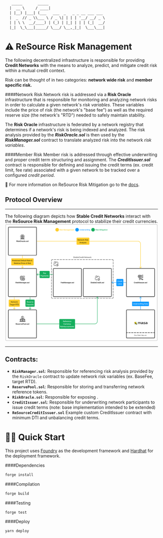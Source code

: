 ```
   _____       _____
  |  __ \     / ____|
  | |__) |___| (___   ___  _   _ _ __ ___ ___
  |  _  // _ \\___ \ / _ \| | | | '__/ __/ _ \
  | | \ \  __/____) | (_) | |_| | | | (_|  __/
  |_|  \_\___|_____/ \___/ \__,_|_|  \___\___|
```

# ⚠️ ReSource Risk Management

The following decentralized infrastructure is responsible for providing **Credit Networks** with the means to analyze, predict, and mitigate credit risk within a mutual credit context.

Risk can be thought of in two categories: **network wide risk** and **member specific risk.**

####Network Risk
Network risk is addressed via a **Risk Oracle** infrastructure that is responsible for monitoring and analyzing network risks in order to calculate a given network's _risk variables_. These variables include the price of risk (the network's "base fee") as well as the required reserve size (the network's "RTD") needed to safely maintain stability.

The **Risk Oracle** infrastructure is federated by a network registry that determines if a network's risk is being indexed and analyzed. The risk analysis provided by the **_RiskOracle.sol_** is then used by the **_RiskManager.sol_** contract to translate analyzed risk into the network _risk variables_.

####Member Risk
Member risk is addressed through effective underwriting and proper credit term structuring and assignment. The **_CreditIssuer.sol_** contract is responsible for defining and issuing the credit terms (ex. credit limit, fee rate) associated with a given network to be tracked over a configured _credit period_.

📕 For more information on ReSource Risk Mitigation go to the [docs](https://docs.stablecredit.io/stable-credit/credit-risk).

## Protocol Overview

---

The following diagram depicts how **Stable Credit Networks** interact with the **ReSource Risk Management** protocol to stabilize their credit currencies.  
![alt text](./Diagram.png)

---

## Contracts:

- **`RiskManager.sol`**: Responsible for referencing risk analysis provided by the `RiskOracle` contract to update network risk variables (ex. BaseFee, target RTD).
- **`ReservePool.sol`**: Responsible for storing and transferring network reference tokens.
- **`RiskOracle.sol`**: Responsible for exposing .
- **`CreditIssuer.sol`**: Responsible for underwriting network participants to issue credit terms (note: base implementation intended to be extended)
- **`ReSourceCreditIssuer.sol`** Example custom CreditIssuer contract with minimum DTI and unbalancing credit terms.

# 🏄‍♂️ Quick Start

This project uses [Foundry](https://github.com/foundry-rs/foundry) as the development framework and [Hardhat](https://github.com/NomicFoundation/hardhat) for the deployment framework.

####Dependencies

```bash
forge install
```

####Compilation

```bash
forge build
```

####Testing

```bash
forge test
```

####Deploy

```bash
yarn deploy
```
